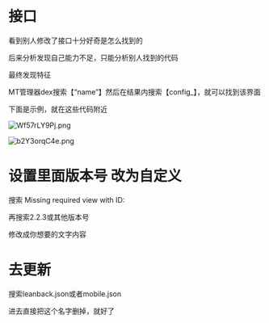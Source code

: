 # 接口

看到别人修改了接口十分好奇是怎么找到的

后来分析发现自己能力不足，只能分析别人找到的代码

最终发现特征

MT管理器dex搜索【“name”】然后在结果内搜索【config_】，就可以找到该界面

下面是示例，就在这些代码附近

![Wf57rLY9Pj.png](https://picshack.net/ib/Wf57rLY9Pj.png)

![b2Y3orqC4e.png](https://picshack.net/ib/b2Y3orqC4e.png)

# 设置里面版本号 改为自定义

搜索 Missing required view with ID: 

再搜索2.2.3或其他版本号

修改成你想要的文字内容

# 去更新

搜索leanback.json或者mobile.json

进去直接把这个名字删掉，就好了